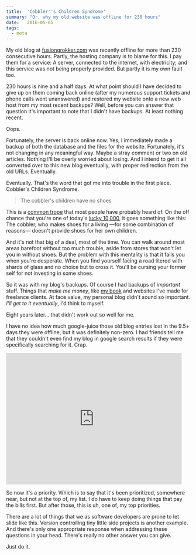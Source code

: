 ```yaml
---
title:  'Cobbler''s Children Syndrome'
summary: "Or, why my old website was offline for 230 hours"
date:   2016-05-05
tags:
  - meta
---
```


My old blog at [fusiongrokker.com](http://fusiongrokker.com) was recently offline for more than 230 consecutive hours. Partly, the hosting company is to blame for this. I pay them for a service: A server, connected to the internet, with electricity; and this service was not being properly provided. But partly it is my own fault too.

230 hours is nine and a half days. At what point should I have decided to give up on them coming back online (after my numerous support tickets and phone calls went unanswered) and restored my website onto a new web host from my most recent backups? Well, before you can answer that question it's important to note that I didn't have backups. At least nothing recent.

Oops.

Fortunately, the server is back online now. Yes, I immediately made a backup of both the database and the files for the website. Fortunately, it's not changing in any meaningful way. Maybe a stray comment or two on old articles. Nothing I'll be overly worried about losing. And I intend to get it all converted over to this new blog eventually, with proper redirection from the old URLs. Eventually.

Eventually. That's the word that got me into trouble in the first place. Cobbler's Children Syndrome.

> The cobbler's children have no shoes

This is a [common trope][trope] that most people have probably heard of. On the off chance that you're one of today's [lucky 10,000][10k], it goes something like this: The cobbler, who makes shoes for a living &mdash;for some combination of reasons&mdash; doesn't provide shoes for her own children.

And it's not that big of a deal, most of the time. You can walk around most areas barefoot without too much trouble, aside from stores that won't let you in without shoes. But the problem with this mentality is that it fails you when you're desperate. When you find yourself facing a road litered with shards of glass and no choice but to cross it. You'll be cursing your former self for not investing in some shoes.

So it was with my blog's backups. Of course I had backups of _important_ stuff. Things that _make me money_, like [my book][restassured] and websites I've made for freelance clients. At face value, my personal blog didn't sound so important. _I'll get to it eventually_, I'd think to myself.

Eight years later... that didn't work out so well for me.

I have no idea how much google-juice those old blog entries lost in the 9.5+ days they were offline, but it was definitely non-zero. I had friends tell me that they couldn't even find my blog in google search results if they were specifically searching for it. Crap.

<iframe src="https://giphy.com/embed/GcSqyYa2aF8dy" width="480" height="358" frameBorder="0" class="giphy-embed" allowFullScreen></iframe>

So now it's a priority. Which is to say that it's been prioritized, somewhere near, but not at the top of, my list. I do have to keep doing things that pay the bills first. But after those, this is uh, one of, my top priorities.

There are a lot of things that we as software developers are prone to let slide like this. Version controlling tiny little side projects is another example. And there's only one appropriate response when addressing these questions in your head. There's really no other answer you can give.

Just do it.

[trope]: http://tvtropes.org/pmwiki/pmwiki.php/Main/TheCobblersChildrenHaveNoShoes
[10k]: https://xkcd.com/1053/
[restassured]: http://www.restassuredbook.com
